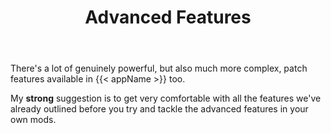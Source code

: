 ﻿---
title: "Advanced Features"
linkTitle: "Advanced Features"
weight: 50
---

There's a lot of genuinely powerful, but also much more complex, patch features available in {{< appName >}} too.

My **strong** suggestion is to get very comfortable with all the features we've already outlined before you try and tackle the advanced features in your own mods.
